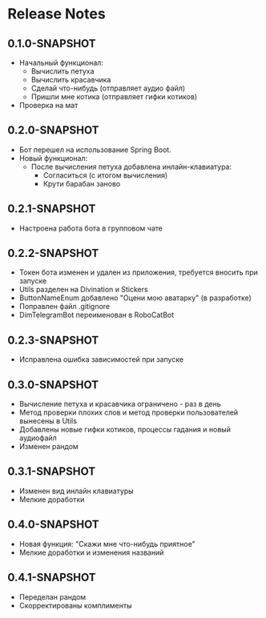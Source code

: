 # Release Notes

## 0.1.0-SNAPSHOT
* Начальный функционал:
  * Вычислить петуха
  * Вычислить красавчика
  * Сделай что-нибудь (отправляет аудио файл)
  * Пришли мне котика (отправляет гифки котиков)
* Проверка на мат

## 0.2.0-SNAPSHOT
* Бот перешел на использование Spring Boot.
* Новый функционал:
  * После вычисления петуха добавлена инлайн-клавиатура:
    * Согласиться (с итогом вычисления)
    * Крути барабан заново

## 0.2.1-SNAPSHOT
* Настроена работа бота в групповом чате

## 0.2.2-SNAPSHOT
* Токен бота изменен и удален из приложения, требуется вносить при запуске
* Utils разделен на Divination и Stickers
* ButtonNameEnum добавлено "Оцени мою аватарку" (в разработке)
* Поправлен файл .gitignore
* DimTelegramBot переименован в RoboCatBot

## 0.2.3-SNAPSHOT
* Исправлена ошибка зависимостей при запуске

## 0.3.0-SNAPSHOT
* Вычисление петуха и красавчика ограничено - раз в день
* Метод проверки плохих слов и метод проверки пользователей вынесены в Utils
* Добавлены новые гифки котиков, процессы гадания и новый аудиофайл
* Изменен рандом

## 0.3.1-SNAPSHOT
* Изменен вид инлайн клавиатуры
* Мелкие доработки

## 0.4.0-SNAPSHOT
* Новая функция: "Скажи мне что-нибудь приятное"
* Мелкие доработки и изменения названий

## 0.4.1-SNAPSHOT
* Переделан рандом
* Скорректированы комплименты